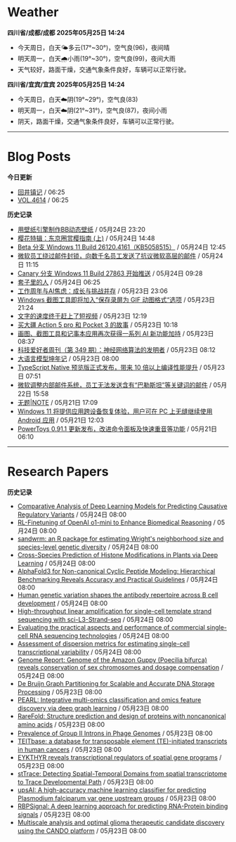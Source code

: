 # Weather
<!--qweather:start-->
**四川省/成都/成都 2025年05月25日 14:24**
- 今天周日，白天🌤️多云(17°~30°)，空气良(96)，夜间晴
- 明天周一，白天🌧️小雨(19°~30°)，空气良(99)，夜间大雨
- 天气较好，路面干燥，交通气象条件良好，车辆可以正常行驶。

**四川省/宜宾/宜宾 2025年05月25日 14:24**
- 今天周日，白天☁️阴(19°~29°)，空气良(83)
- 明天周一，白天☁️阴(21°~31°)，空气良(87)，夜间小雨
- 阴天，路面干燥，交通气象条件良好，车辆可以正常行驶。
<!--qweather:end-->
---
# Blog Posts
<!--rss-blogs:start-->
**今日更新**
- [回井镇记](http://m.wufazhuce.com/article/6801) / 06:25
- [VOL.4614](http://m.wufazhuce.com/one/4765) / 06:25

**历史记录**
- [用壁纸引擎制作BB动态壁纸](https://www.wordpace.com/creating-wallpapers-with-wallpaper-engine/) / 05月24日 23:20
- [樱花特辑：东京圈赏樱指南 (上)](https://song.al/sakura_1) / 05月24日 14:48
- [Beta 分支 Windows 11 Build 26120.4161（KB5058515）](https://windiscover.com/posts/windows-11-build-26120-kb5058515.html) / 05月24日 12:45
- [微软员工绕过邮件封锁，向数千名员工发送了抗议微软高层的邮件](https://windiscover.com/posts/microsoft-employee-bypasses-the-email-block.html) / 05月24日 11:15
- [Canary 分支 Windows 11 Build 27863 开始推送](https://windiscover.com/posts/windows-11-build-27863.html) / 05月24日 09:28
- [套子里的人](http://m.wufazhuce.com/article/6796) / 05月24日 06:25
- [工作周年与AI焦虑：成长与挑战并存](https://innei.in/notes/192) / 05月23日 23:06
- [Windows 截图工具即将加入“保存录屏为 GIF 动图格式“选项](https://windiscover.com/posts/snipping-tool-to-add-save-screen-recordings-as-gif-option.html) / 05月23日 21:24
- [文字的速度终于赶上了短视频](https://1q43.blog/post/11145/) / 05月23日 12:19
- [买大疆 Action 5 pro 和 Pocket 3 的故事](https://www.ntiy.com/2292.html) / 05月23日 10:18
- [画图、截图工具和记事本应用再次获得一系列 AI 新功能加持](https://windiscover.com/posts/paint-snipping-tool-notepad-got-a-series-of-new-ai-features.html) / 05月23日 08:37
- [科技爱好者周刊（第 349 期）：神经网络算法的发明者](http://www.ruanyifeng.com/blog/2025/05/weekly-issue-349.html) / 05月23日 08:12
- [大语言模型坤年记](https://yufree.cn/cn/2025/05/23/llm-kun-year-summary/) / 05月23日 08:00
- [TypeScript Native  预览版正式发布，带来 10 倍以上编译性能提升](https://windiscover.com/posts/typescript-native-is-now-available.html) / 05月23日 07:51
- [微软调整内部邮件系统，员工无法发送含有“巴勒斯坦”等关键词的邮件](https://windiscover.com/posts/microsoft-internal-email-system-changes-block-palestine-gaza-emails.html) / 05月22日 15:58
- [无题|NOTE](https://hp-l.github.io/2025/05/21/170905/) / 05月21日 17:09
- [Windows 11 将提供应用跨设备恢复体验，用户可在 PC 上无缝继续使用 Android 应用](https://windiscover.com/posts/windows-11-cross-device-resume-experience-android-app-windows.html) / 05月21日 12:03
- [PowerToys 0.91.1 更新发布，改进命令面板及快速重音等功能](https://windiscover.com/posts/powertoys-0-91-1-update-fixes-cmdpal-workspaces-and-quick-accent.html) / 05月21日 06:10
<!--rss-blogs:end-->
---
# Research Papers
<!--rss-papers:start-->
**历史记录**
- [Comparative Analysis of Deep Learning Models for Predicting Causative Regulatory Variants](https://www.biorxiv.org/content/10.1101/2025.05.19.654920v1?rss=1) / 05月24日 08:00
- [RL-Finetuning of OpenAI o1-mini to Enhance Biomedical Reasoning](https://www.biorxiv.org/content/10.1101/2025.05.19.654988v1?rss=1) / 05月24日 08:00
- [sandwrm: an R package for estimating Wright's neighborhood size and species-level genetic diversity](https://www.biorxiv.org/content/10.1101/2025.05.19.654925v1?rss=1) / 05月24日 08:00
- [Cross-Species Prediction of Histone Modifications in Plants via Deep Learning](https://www.biorxiv.org/content/10.1101/2025.05.19.655006v1?rss=1) / 05月24日 08:00
- [AlphaFold3 for Non-canonical Cyclic Peptide Modeling: Hierarchical Benchmarking Reveals Accuracy and Practical Guidelines](https://www.biorxiv.org/content/10.1101/2025.05.24.655528v1?rss=1) / 05月24日 08:00
- [Human genetic variation shapes the antibody repertoire across B cell development](https://www.biorxiv.org/content/10.1101/2025.05.19.654982v1?rss=1) / 05月24日 08:00
- [High-throughput linear amplification for single-cell template strand sequencing with sci-L3-Strand-seq](https://www.biorxiv.org/content/10.1101/2025.05.19.654945v1?rss=1) / 05月24日 08:00
- [Evaluating the practical aspects and performance of commercial single-cell RNA sequencing technologies](https://www.biorxiv.org/content/10.1101/2025.05.19.654974v1?rss=1) / 05月24日 08:00
- [Assessment of dispersion metrics for estimating single-cell transcriptional variability](https://www.biorxiv.org/content/10.1101/2025.05.19.654854v1?rss=1) / 05月24日 08:00
- [Genome Report: Genome of the Amazon Guppy (Poecilia bifurca) reveals conservation of sex chromosomes and dosage compensation](https://www.biorxiv.org/content/10.1101/2025.05.19.654947v1?rss=1) / 05月24日 08:00
- [De Bruijn Graph Partitioning for Scalable and Accurate DNA Storage Processing](https://www.biorxiv.org/content/10.1101/2025.05.19.654814v1?rss=1) / 05月23日 08:00
- [PEARL: Integrative multi-omics classification and omics feature discovery via deep graph learning](https://www.biorxiv.org/content/10.1101/2025.05.19.654754v1?rss=1) / 05月23日 08:00
- [RareFold: Structure prediction and design of proteins with noncanonical amino acids](https://www.biorxiv.org/content/10.1101/2025.05.19.654846v1?rss=1) / 05月23日 08:00
- [Prevalence of Group II Introns in Phage Genomes](https://www.biorxiv.org/content/10.1101/2025.05.22.655115v1?rss=1) / 05月23日 08:00
- [TEITbase: a database for transposable element (TE)-initiated transcripts in human cancers](https://www.biorxiv.org/content/10.1101/2025.05.19.654796v1?rss=1) / 05月23日 08:00
- [EYKTHYR reveals transcriptional regulators of spatial gene programs](https://www.biorxiv.org/content/10.1101/2025.05.19.654884v1?rss=1) / 05月23日 08:00
- [stTrace: Detecting Spatial-Temporal Domains from spatial transcriptome to Trace Developmental Path](https://www.biorxiv.org/content/10.1101/2025.05.19.654812v1?rss=1) / 05月23日 08:00
- [upsAI: A high-accuracy machine learning classifier for predicting Plasmodium falciparum var gene upstream groups](https://www.biorxiv.org/content/10.1101/2025.05.19.654848v1?rss=1) / 05月23日 08:00
- [RBPSignal: A deep learning approach for predicting RNA-Protein binding signals](https://www.biorxiv.org/content/10.1101/2025.05.19.654811v1?rss=1) / 05月23日 08:00
- [Multiscale analysis and optimal glioma therapeutic candidate discovery using the CANDO platform](https://www.biorxiv.org/content/10.1101/2025.05.19.654757v1?rss=1) / 05月23日 08:00
<!--rss-papers:end-->
